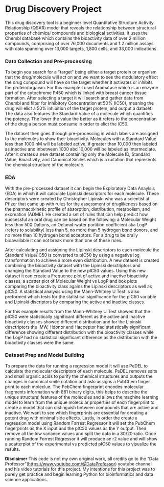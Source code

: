 # Drug Discovery Project
This drug discovery tool is a beginner level Quantitative Structure Activity Relationship (QSAR) model that reveals the relationship between structural properties of chemical compounds and biological activities. It uses the Chembl database which contains the bioactivity data of over 2 million compounds, comprising of over 76,000 documents and 1.2 million assays with data spanning over 13,000 targets, 1,800 cells, and 33,000 indications.

### Data Collection and Pre-processing
To begin you search for a "target" being either a target protein or organism that the drug/molecule will act on and we want to see the modulatory effect the drug compound will have on the target whether it activates or inhibits the protein/orgaism. For this example I used Aromatase which is an enzyme part of the cytochrome P450 which is linked with breast cancer tissue formation. After selecting a target it will search and gather data from Chembl and filter for Inhibitory Concentration at 50% (IC50), meaning the drug will elict a 50% inhibition of the target protein, and output a dataset. The data also features the Standard Value of a molecule which quantifies the potency. The lower the value the better as it refers to the concentration of the drug a person must consume in order to elict the IC50.

The dataset then goes through pre-processing in which labels are assigned to the molecules to show their bioactivity. Molecules with a Standard Value less than 1000 nM will be labeled active, if greater than 10,000 then labeled as inactive and inbetween 1000 abd 10,000 will be labeled as intermediate. After it creates a new dataset containing only the Molecule ID, Standard Value, Bioactivity, and Canonical Smiles which is a notation that represents the chemical structure of the molecule.

### EDA
With the pre-processed dataset it can begin the Exploratory Data Anaylsis (EDA) in which it will calculate Lipinski descriptors for each molecule. These descriptors were created by Christopher Lipinski who was a scientist at Pfizer that came up with rules for the assessment of druglikeness based on the pharmacokinetic profile of absorption, distribution, metabolism, and excreation (ADME). He created a set of rules that can help predict how successful an oral drug can be based on the following: a Molecular Weight less than 500 Daltons, an Octanol-water partition coefficient aka LogP (refers to solubility) less than 5, no more than 5 hydrogen bond donors, and no more than 10 hydrogen bond acceptors. For a drug to be orally bioavailable it can not break more than one of these rules.

After calculating and assigning the Lipinski descriptors to each molecule the Standard Value/IC50 is converted to pIC50 by using a negative log transformation to achieve a more even distribution. A new dataset is created combining the bioactivity dataset with the Lipinski desctriptors and changing the Standard Value to the new pIC50 values. Using this new dataset it can create a Frequence plot of active and inactive bioactivity classes, a scatter plot of Molecular Weight vs LogP and box plots comparing the bioactivity class agains the Lipinski descriptors as well as pIC50. A statistical analysis using the Mann-Whitney U Test is also preformed which tests for the statistical significance for the pIC50 variable and Lipinski discriptors by comparing the active and inactive classes.

For this example results from the Mann-Whitney U Test showed that the pIC50 were statistically significant different as the active and inactive bioactivity classes showed different distribution and for the Lipinski desctriptors the  MW, Hdonor and Hacceptor had statistically significant difference showing different distribution with the bioactivity classes while the LogP had no statistical significant difference as the distribution with the bioactivity classes were the same.

### Dataset Prep and Model Building
To prepare the data for running a regression model it will use PeDEL to calculate the molecular descriptors of each molecule. PaDEL removes salts and small organic acids to purify the chemical structures and outputs the changes in canonical smile notation and aslo assigns a PubChem finger print to each moleclue. The PebChem fingerprint encodes molecular fragments information with 881 binary digits, this helps to describe the unique structural features of the molecules and allows the machine learning model to learn from the unique molecular properties of each fingerprint to create a model that can distinguish between compounds that are active and inactive. We want to see which fingerprints are essential for creating a potent drug with minimal side effects. Lastly, in order the create a regression model using Random Forrest Regressor it will set the PubChem fingerprints as the X input and the pIC50 values as the Y output. Then remove all the low variance values and split the data in a 80/20 ratio. Once running Random Forrest Regressor it will produce an r2 value and will show a scatterplot of the experimental vs predicted pIC50 values to visualize the results.

**Disclaimer** 
This code is not my own original work, all credits go to the “Data Professor”(https://www.youtube.com/@DataProfessor) youtube channel and his video tutorials for this project. My intentions for this project was to purely get practice and begin learning Python for bioinformatics and data science applications. 
